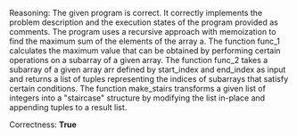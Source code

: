 Reasoning: 
The given program is correct. It correctly implements the problem description and the execution states of the program provided as comments. The program uses a recursive approach with memoization to find the maximum sum of the elements of the array a. The function func_1 calculates the maximum value that can be obtained by performing certain operations on a subarray of a given array. The function func_2 takes a subarray of a given array arr defined by start_index and end_index as input and returns a list of tuples representing the indices of subarrays that satisfy certain conditions. The function make_stairs transforms a given list of integers into a "staircase" structure by modifying the list in-place and appending tuples to a result list.

Correctness: **True**
